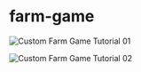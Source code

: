 # farm-game
![Custom Farm Game Tutorial 01](https://github.com/SiwakornRt/farm-game/assets/110379589/ce59f1a2-7926-469a-8b0e-0e522b7fbe75)

![Custom Farm Game Tutorial 02](https://github.com/SiwakornRt/farm-game/assets/110379589/ae1552d6-853e-410b-9e5d-ac8d8cb75d58)
